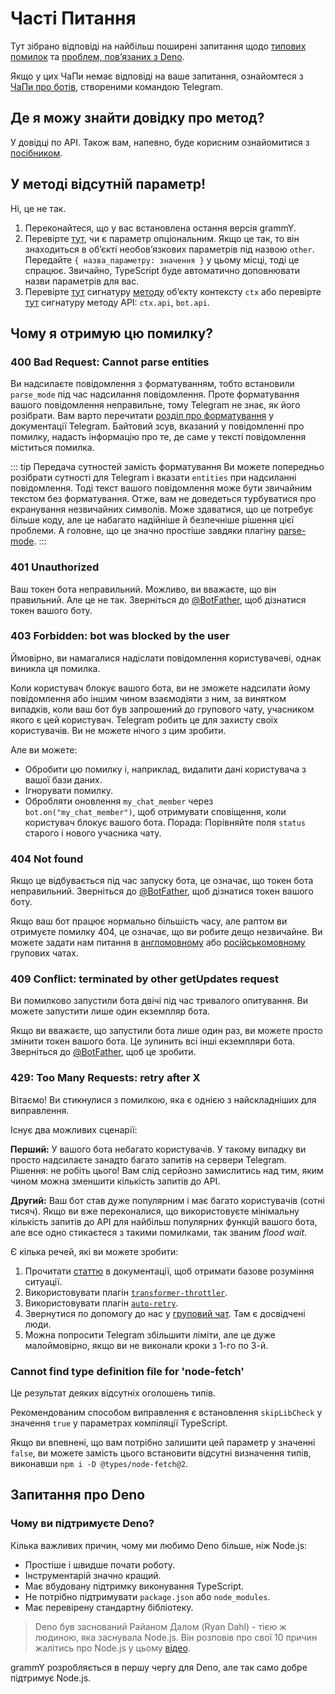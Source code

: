 # Часті Питання

Тут зібрано відповіді на найбільш поширені запитання щодо [типових помилок](#чому-я-отримую-цю-помилку) та [проблем, повʼязаних з Deno](#запитання-про-deno).

Якщо у цих ЧаПи немає відповіді на ваше запитання, ознайомтеся з [ЧаПи про ботів](https://core.telegram.org/bots/faq), створеними командою Telegram.

## Де я можу знайти довідку про метод?

У довідці по API.
Також вам, напевно, буде корисним ознайомитися з [посібником](../guide).

## У методі відсутній параметр!

Ні, це не так.

1. Переконайтеся, що у вас встановлена остання версія grammY.
2. Перевірте [тут](https://core.telegram.org/bots/api), чи є параметр опціональним.
   Якщо це так, то він знаходиться в обʼєкті необовʼязкових параметрів під назвою `other`.
   Передайте `{ назва_параметру: значення }` у цьому місці, тоді це спрацює.
   Звичайно, TypeScript буде автоматично доповнювати назви параметрів для вас.
3. Перевірте [тут](https://deno.land/x/grammy/mod.ts?s=Context#Methods) сигнатуру [методу](../guide/context.md#доступні-діі) обʼєкту контексту `ctx` або перевірте [тут](https://deno.land/x/grammy/mod.ts?s=Api#Methods) сигнатуру методу API: `ctx.api`, `bot.api`.

## Чому я отримую цю помилку?

### 400 Bad Request: Cannot parse entities

Ви надсилаєте повідомлення з форматуванням, тобто встановили `parse_mode` під час надсилання повідомлення.
Проте форматування вашого повідомлення неправильне, тому Telegram не знає, як його розібрати.
Вам варто перечитати [розділ про форматування](https://core.telegram.org/bots/api#formatting-options) у документації Telegram.
Байтовий зсув, вказаний у повідомленні про помилку, надасть інформацію про те, де саме у тексті повідомлення міститься помилка.

::: tip Передача сутностей замість форматування
Ви можете попередньо розібрати сутності для Telegram і вказати `entities` при надсиланні повідомлення.
Тоді текст вашого повідомлення може бути звичайним текстом без форматування.
Отже, вам не доведеться турбуватися про екранування незвичайних символів.
Може здаватися, що це потребує більше коду, але це набагато надійніше й безпечніше рішення цієї проблеми.
А головне, що це значно простіше завдяки плагіну [parse-mode](../plugins/parse-mode.md).
:::

### 401 Unauthorized

Ваш токен бота неправильний.
Можливо, ви вважаєте, що він правильний.
Але це не так.
Зверніться до [@BotFather](https://t.me/BotFather), щоб дізнатися токен вашого боту.

### 403 Forbidden: bot was blocked by the user

Ймовірно, ви намагалися надіслати повідомлення користувачеві, однак виникла ця помилка.

Коли користувач блокує вашого бота, ви не зможете надсилати йому повідомлення або іншим чином взаємодіяти з ним, за винятком випадків, коли ваш бот був запрошений до групового чату, учасником якого є цей користувач.
Telegram робить це для захисту своїх користувачів.
Ви не можете нічого з цим зробити.

Але ви можете:

- Обробити цю помилку і, наприклад, видалити дані користувача з вашої бази даних.
- Ігнорувати помилку.
- Обробляти оновлення `my_chat_member` через `bot.on("my_chat_member")`, щоб отримувати сповіщення, коли користувач блокує вашого бота.
  Порада: Порівняйте поля `status` старого і нового учасника чату.

### 404 Not found

Якщо це відбувається під час запуску бота, це означає, що токен бота неправильний.
Зверніться до [@BotFather](https://t.me/BotFather), щоб дізнатися токен вашого боту.

Якщо ваш бот працює нормально більшість часу, але раптом ви отримуєте помилку 404, це означає, що ви робите дещо незвичайне.
Ви можете задати нам питання в [англомовному](https://t.me/grammyjs) або [російськомовному](https://t.me/grammyjs_ru) групових чатах.

### 409 Conflict: terminated by other getUpdates request

Ви помилково запустили бота двічі під час тривалого опитування.
Ви можете запустити лише один екземпляр бота.

Якщо ви вважаєте, що запустили бота лише один раз, ви можете просто змінити токен вашого бота.
Це зупинить всі інші екземпляри бота.
Зверніться до [@BotFather](https://t.me/BotFather), щоб це зробити.

### 429: Too Many Requests: retry after X

Вітаємо!
Ви стикнулися з помилкою, яка є однією з найскладніших для виправлення.

Існує два можливих сценарії:

**Перший:** У вашого бота небагато користувачів.
У такому випадку ви просто надсилаєте занадто багато запитів на сервери Telegram.
Рішення: не робіть цього!
Вам слід серйозно замислитись над тим, яким чином можна зменшити кількість запитів до API.

**Другий:** Ваш бот став дуже популярним і має багато користувачів (сотні тисяч).
Якщо ви вже переконалися, що використовуєте мінімальну кількість запитів до API для найбільш популярних функцій вашого бота, але все одно стикаєтеся з такими помилками, так званим _flood wait_.

Є кілька речей, які ви можете зробити:

1. Прочитати [статтю](../advanced/flood.md) в документації, щоб отримати базове розуміння ситуації.
2. Використовувати плагін [`transformer-throttler`](../plugins/transformer-throttler.md).
3. Використовувати плагін [`auto-retry`](../plugins/auto-retry.md).
4. Звернутися по допомогу до нас у [груповий чат](https://t.me/grammyjs).
   Там є досвідчені люди.
5. Можна попросити Telegram збільшити ліміти, але це дуже малоймовірно, якщо ви не виконали кроки з 1-го по 3-й.

### Cannot find type definition file for 'node-fetch'

Це результат деяких відсутніх оголошень типів.

Рекомендованим способом виправлення є встановлення `skipLibCheck` у значення `true` у параметрах компіляції TypeScript.

Якщо ви впевнені, що вам потрібно залишити цей параметр у значенні `false`, ви можете замість цього встановити відсутні визначення типів, виконавши `npm i -D @types/node-fetch@2`.

## Запитання про Deno

### Чому ви підтримуєте Deno?

Кілька важливих причин, чому ми любимо Deno більше, ніж Node.js:

- Простіше і швидше почати роботу.
- Інструментарій значно кращий.
- Має вбудовану підтримку виконування TypeScript.
- Не потрібно підтримувати `package.json` або `node_modules`.
- Має перевірену стандартну бібліотеку.

> Deno був заснований Райаном Далом (Ryan Dahl) - тією ж людиною, яка заснувала Node.js.
> Він розповів про свої 10 причин жалітись про Node.js у цьому [відео](https://youtu.be/M3BM9TB-8yA).

grammY розробляється в першу чергу для Deno, але так само добре підтримує Node.js.
